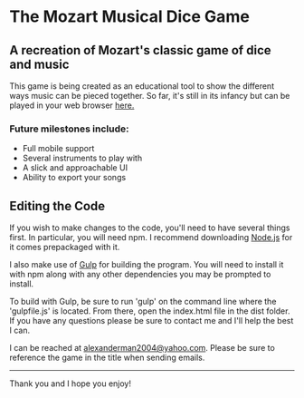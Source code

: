 # The Mozart Musical Dice Game
## A recreation of Mozart's classic game of dice and music

This game is being created as an educational tool to show the different ways music can be pieced together. So far, it's still in its
infancy but can be played in your web browser [here.](https://kenny-designs.github.io/mozartDiceGame/dist/)

### Future milestones include:
* Full mobile support
* Several instruments to play with
* A slick and approachable UI
* Ability to export your songs

## Editing the Code
If you wish to make changes to the code, you'll need to have several things first. In particular, you will need npm. I recommend
downloading [Node.js](https://nodejs.org/en/) for it comes prepackaged with it.

I also make use of [Gulp](https://gulpjs.com/) for building the program. You will need to install it with npm along with any other
dependencies you may be prompted to install.

To build with Gulp, be sure to run 'gulp' on the command line where the 'gulpfile.js' is located. From there, open the index.html file in
the dist folder. If you have any questions please be sure to contact me and I'll help the best I can.

I can be reached at alexanderman2004@yahoo.com. Please be sure to reference the game in the title when sending emails.

---

Thank you and I hope you enjoy!
